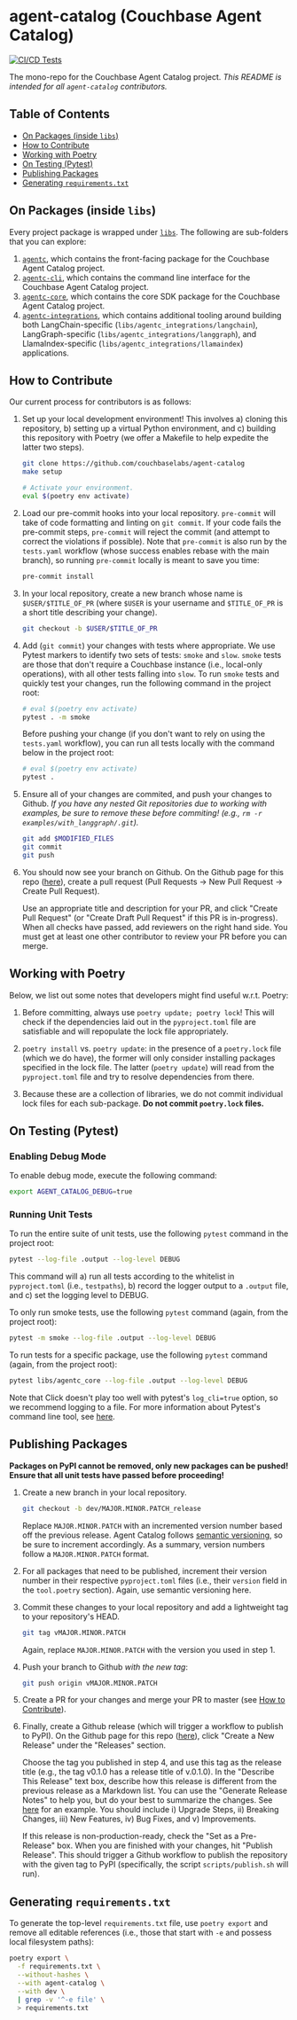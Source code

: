 # agent-catalog (Couchbase Agent Catalog)

[![CI/CD Tests](https://github.com/couchbaselabs/agent-catalog/actions/workflows/tests.yaml/badge.svg)](https://github.com/couchbaselabs/agent-catalog/actions/workflows/tests.yaml)

The mono-repo for the Couchbase Agent Catalog project.
_This README is intended for all `agent-catalog` contributors._

## Table of Contents

- [On Packages (inside `libs`)](#on-packages-inside-libs)
- [How to Contribute](#how-to-contribute)
- [Working with Poetry](#working-with-poetry)
- [On Testing (Pytest)](#on-testing-pytest)
- [Publishing Packages](#publishing-packages)
- [Generating `requirements.txt`](#generating-requirementstxt)

## On Packages (inside `libs`)

Every project package is wrapped under [`libs`](libs).
The following are sub-folders that you can explore:

1. [`agentc`](libs/agentc), which contains the front-facing package for the Couchbase Agent Catalog project.
2. [`agentc-cli`](libs/agentc_cli), which contains the command line interface for the Couchbase Agent Catalog project.
3. [`agentc-core`](libs/agentc_core), which contains the core SDK package for the Couchbase Agent Catalog project.
4. [`agentc-integrations`](libs/agentc_integrations), which contains additional tooling around building both
   LangChain-specific (`libs/agentc_integrations/langchain`), LangGraph-specific (`libs/agentc_integrations/langgraph`),
   and LlamaIndex-specific (`libs/agentc_integrations/llamaindex`) applications.

## How to Contribute

Our current process for contributors is as follows:

1. Set up your local development environment!
   This involves a) cloning this repository, b) setting up a virtual Python environment, and c) building this repository
   with Poetry (we offer a Makefile to help expedite the latter two steps).

   ```bash
   git clone https://github.com/couchbaselabs/agent-catalog
   make setup

   # Activate your environment.
   eval $(poetry env activate)
   ```

2. Load our pre-commit hooks into your local repository.
   `pre-commit` will take of code formatting and linting on `git commit`.
   If your code fails the pre-commit steps, `pre-commit` will reject the commit (and attempt to correct the violations
   if possible).
   Note that `pre-commit` is also run by the `tests.yaml` workflow (whose success enables rebase with the main branch),
   so running `pre-commit` locally is meant to save you time:

   ```bash
   pre-commit install
   ```

3. In your local repository, create a new branch whose name is `$USER/$TITLE_OF_PR` (where `$USER` is your
   username and `$TITLE_OF_PR` is a short title describing your change).

   ```bash
   git checkout -b $USER/$TITLE_OF_PR
   ```

4. Add (`git commit`) your changes with tests where appropriate.
   We use Pytest markers to identify two sets of tests: `smoke` and `slow`.
   `smoke` tests are those that don't require a Couchbase instance (i.e., local-only operations), with all other tests
   falling into `slow`.
   To run `smoke` tests and quickly test your changes, run the following command in the project root:

   ```bash
   # eval $(poetry env activate)
   pytest . -m smoke
   ```

   Before pushing your change (if you don't want to rely on using the `tests.yaml` workflow), you can run all tests
   locally with the command below in the project root:

   ```bash
   # eval $(poetry env activate)
   pytest .
   ```

5. Ensure all of your changes are commited, and push your changes to Github.
   _If you have any nested Git repositories due to working with examples, be sure to remove these before commiting!
   (e.g., `rm -r examples/with_langgraph/.git`)._

   ```bash
   git add $MODIFIED_FILES
   git commit
   git push
   ```

6. You should now see your branch on Github.
   On the Github page for this repo ([here](https://github.com/couchbaselabs/agent-catalog)), create a pull request
   (Pull Requests -> New Pull Request -> Create Pull Request).

   Use an appropriate title and description for your PR, and click "Create Pull Request" (or "Create Draft Pull
   Request" if this PR is in-progress).
   When all checks have passed, add reviewers on the right hand side.
   You must get at least one other contributor to review your PR before you can merge.

## Working with Poetry

Below, we list out some notes that developers might find useful w.r.t. Poetry:

1. Before committing, always use `poetry update; poetry lock`!
   This will check if the dependencies laid out in the `pyproject.toml` file are satisfiable and will repopulate the
   lock file appropriately.

2. `poetry install` vs. `poetry update`: in the presence of a `poetry.lock` file (which we do have), the former will
   only consider installing packages specified in the lock file.
   The latter (`poetry update`) will read from the `pyproject.toml` file and try to resolve dependencies from there.

3. Because these are a collection of libraries, we do not commit individual lock files for each sub-package.
   **Do not commit `poetry.lock` files.**

## On Testing (Pytest)

### Enabling Debug Mode

To enable debug mode, execute the following command:

```bash
export AGENT_CATALOG_DEBUG=true
```

### Running Unit Tests

To run the entire suite of unit tests, use the following `pytest` command in the project root:

```bash
pytest --log-file .output --log-level DEBUG
```

This command will a) run all tests according to the whitelist in `pyproject.toml` (i.e., `testpaths`), b) record the
logger output to a `.output` file, and c) set the logging level to DEBUG.

To only run smoke tests, use the following `pytest` command (again, from the project root):

```bash
pytest -m smoke --log-file .output --log-level DEBUG
```

To run tests for a specific package, use the following `pytest` command (again, from the project root):

```bash
pytest libs/agentc_core --log-file .output --log-level DEBUG
```

Note that Click doesn't play too well with pytest's `log_cli=true` option, so we recommend logging to a file.
For more information about Pytest's command line tool, see
[here](https://docs.pytest.org/en/stable/reference/reference.html#command-line-flags).

## Publishing Packages

**Packages on PyPI cannot be removed, only new packages can be pushed!**
**Ensure that all unit tests have passed before proceeding!**

1. Create a new branch in your local repository.

   ```bash
   git checkout -b dev/MAJOR.MINOR.PATCH_release
   ```

   Replace `MAJOR.MINOR.PATCH` with an incremented version number based off the previous release.
   Agent Catalog follows [semantic versioning](https://semver.org/), so be sure to increment accordingly.
   As a summary, version numbers follow a `MAJOR.MINOR.PATCH` format.

2. For all packages that need to be published, increment their version number in their respective `pyproject.toml`
   files (i.e., their `version` field in the `tool.poetry` section).
   Again, use semantic versioning here.

3. Commit these changes to your local repository and add a lightweight tag to your repository's HEAD.

   ```bash
   git tag vMAJOR.MINOR.PATCH
   ```

   Again, replace `MAJOR.MINOR.PATCH` with the version you used in step 1.

4. Push your branch to Github _with the new tag_:

   ```bash
   git push origin vMAJOR.MINOR.PATCH
   ```

5. Create a PR for your changes and merge your PR to master (see [How to Contribute](#how-to-contribute)).

6. Finally, create a Github release (which will trigger a workflow to publish to PyPI).
   On the Github page for this repo ([here](https://github.com/couchbaselabs/agent-catalog)), click
   "Create a New Release" under the "Releases" section.

   Choose the tag you published in step 4, and use this tag as the release title (e.g., the tag v0.1.0 has a release
   title of v.0.1.0).
   In the "Describe This Release" text box, describe how this release is different from the previous release as a
   Markdown list.
   You can use the "Generate Release Notes" to help you, but do your best to summarize the changes.
   See [here](https://gist.github.com/andreasonny83/24c733ae50cadf00fcf83bc8beaa8e6a) for an example.
   You should include i) Upgrade Steps, ii) Breaking Changes, iii) New Features, iv) Bug Fixes, and v) Improvements.

   If this release is non-production-ready, check the "Set as a Pre-Release" box.
   When you are finished with your changes, hit "Publish Release".
   This should trigger a Github workflow to publish the repository with the given tag to PyPI (specifically, the
   script `scripts/publish.sh` will run).


## Generating `requirements.txt`

To generate the top-level `requirements.txt` file, use `poetry export` and remove all editable references (i.e., those
that start with `-e` and possess local filesystem paths):

```bash
poetry export \
  -f requirements.txt \
  --without-hashes \
  --with agent-catalog \
  --with dev \
  | grep -v '^-e file' \
  > requirements.txt
```

